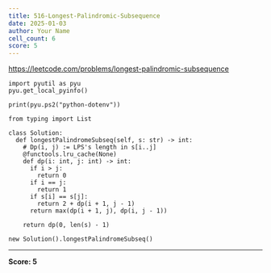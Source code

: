 ```yaml
---
title: 516-Longest-Palindromic-Subsequence
date: 2025-01-03
author: Your Name
cell_count: 6
score: 5
---
```


https://leetcode.com/problems/longest-palindromic-subsequence


```
import pyutil as pyu
pyu.get_local_pyinfo()
```


```
print(pyu.ps2("python-dotenv"))
```


```
from typing import List
```


```
class Solution:
  def longestPalindromeSubseq(self, s: str) -> int:
    # Dp(i, j) := LPS's length in s[i..j]
    @functools.lru_cache(None)
    def dp(i: int, j: int) -> int:
      if i > j:
        return 0
      if i == j:
        return 1
      if s[i] == s[j]:
        return 2 + dp(i + 1, j - 1)
      return max(dp(i + 1, j), dp(i, j - 1))

    return dp(0, len(s) - 1)
```


```
new Solution().longestPalindromeSubseq()
```


---
**Score: 5**